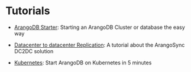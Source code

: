 Tutorials
=========

- [ArangoDB Starter](Starter/README.md):
  Starting an ArangoDB Cluster or database the easy way

- [Datacenter to datacenter Replication](DC2DC/README.md):
  A tutorial about the ArangoSync DC2DC solution

- [Kubernetes](Kubernetes/README.md):
  Start ArangoDB on Kubernetes in 5 minutes

